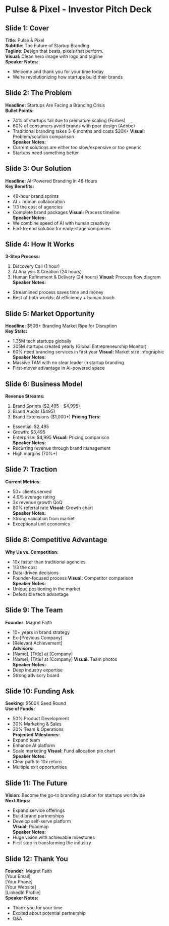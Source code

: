 # Pulse & Pixel - Investor Pitch Deck

## Slide 1: Cover
**Title:** Pulse & Pixel  
**Subtitle:** The Future of Startup Branding  
**Tagline:** Design that beats, pixels that perform.  
**Visual:** Clean hero image with logo and tagline  
**Speaker Notes:** 
- Welcome and thank you for your time today
- We're revolutionizing how startups build their brands

## Slide 2: The Problem
**Headline:** Startups Are Facing a Branding Crisis  
**Bullet Points:**
- 74% of startups fail due to premature scaling (Forbes)
- 60% of consumers avoid brands with poor design (Adobe)
- Traditional branding takes 3-6 months and costs $20K+
**Visual:** Problem/solution comparison  
**Speaker Notes:**
- Current solutions are either too slow/expensive or too generic
- Startups need something better

## Slide 3: Our Solution
**Headline:** AI-Powered Branding in 48 Hours  
**Key Benefits:**
- 48-hour brand sprints
- AI + human collaboration
- 1/3 the cost of agencies
- Complete brand packages
**Visual:** Process timeline  
**Speaker Notes:**
- We combine speed of AI with human creativity
- End-to-end solution for early-stage companies

## Slide 4: How It Works
**3-Step Process:**
1. Discovery Call (1 hour)
2. AI Analysis & Creation (24 hours)
3. Human Refinement & Delivery (24 hours)
**Visual:** Process flow diagram  
**Speaker Notes:**
- Streamlined process saves time and money
- Best of both worlds: AI efficiency + human touch

## Slide 5: Market Opportunity
**Headline:** $50B+ Branding Market Ripe for Disruption  
**Key Stats:**
- 1.35M tech startups globally
- 305M startups created yearly (Global Entrepreneurship Monitor)
- 60% need branding services in first year
**Visual:** Market size infographic  
**Speaker Notes:**
- Massive TAM with no clear leader in startup branding
- First-mover advantage in AI-powered space

## Slide 6: Business Model
**Revenue Streams:**
1. Brand Sprints ($2,495 - $4,995)
2. Brand Audits ($495)
3. Brand Extensions ($1,000+)
**Pricing Tiers:**
- Essential: $2,495
- Growth: $3,495
- Enterprise: $4,995
**Visual:** Pricing comparison  
**Speaker Notes:**
- Recurring revenue through brand management
- High margins (70%+)

## Slide 7: Traction
**Current Metrics:**
- 50+ clients served
- 4.9/5 average rating
- 3x revenue growth QoQ
- 80% referral rate
**Visual:** Growth chart  
**Speaker Notes:**
- Strong validation from market
- Exceptional unit economics

## Slide 8: Competitive Advantage
**Why Us vs. Competition:**
- 10x faster than traditional agencies
- 1/3 the cost
- Data-driven decisions
- Founder-focused process
**Visual:** Competitor comparison  
**Speaker Notes:**
- Unique positioning in the market
- Defensible tech advantage

## Slide 9: The Team
**Founder:** Magret Faith  
- 10+ years in brand strategy
- Ex-[Previous Company]
- [Relevant Achievement]  
**Advisors:**
- [Name], [Title] at [Company]
- [Name], [Title] at [Company]
**Visual:** Team photos  
**Speaker Notes:**
- Deep industry expertise
- Strong advisory board

## Slide 10: Funding Ask
**Seeking:** $500K Seed Round  
**Use of Funds:**
- 50% Product Development
- 30% Marketing & Sales
- 20% Team & Operations  
**Projected Milestones:**
- Expand team
- Enhance AI platform
- Scale marketing
**Visual:** Fund allocation pie chart  
**Speaker Notes:**
- Clear path to 10x return
- Multiple exit opportunities

## Slide 11: The Future
**Vision:** Become the go-to branding solution for startups worldwide  
**Next Steps:**
- Expand service offerings
- Build brand partnerships
- Develop self-serve platform  
**Visual:** Roadmap  
**Speaker Notes:**
- Huge vision with achievable milestones
- First step in transforming the industry

## Slide 12: Thank You
**Founder:** Magret Faith  
[Your Email]  
[Your Phone]  
[Your Website]  
[LinkedIn Profile]  
**Speaker Notes:**
- Thank you for your time
- Excited about potential partnership
- Q&A
